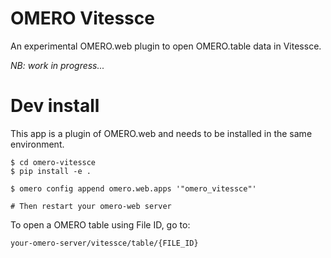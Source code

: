 
# OMERO Vitessce

An experimental OMERO.web plugin to open OMERO.table data in Vitessce.

*NB: work in progress...*


# Dev install

This app is a plugin of OMERO.web and needs to be installed in the same environment.

    $ cd omero-vitessce
    $ pip install -e .

    $ omero config append omero.web.apps '"omero_vitessce"'

    # Then restart your omero-web server

To open a OMERO table using File ID, go to:

    your-omero-server/vitessce/table/{FILE_ID}
